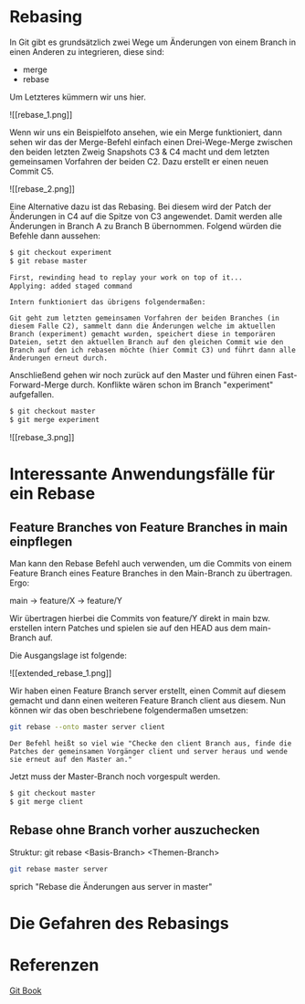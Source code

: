 # Rebasing
In Git gibt es grundsätzlich zwei Wege um Änderungen von einem Branch in einen Anderen zu integrieren, diese sind:
- merge
- rebase

Um Letzteres kümmern wir uns hier.

![[rebase_1.png]]

Wenn wir uns ein Beispielfoto ansehen, wie ein Merge funktioniert, dann sehen wir das der Merge-Befehl einfach einen Drei-Wege-Merge zwischen den beiden letzten Zweig Snapshots C3 & C4 macht und dem letzten gemeinsamen Vorfahren der beiden C2. Dazu erstellt er einen neuen Commit C5.

![[rebase_2.png]]

Eine Alternative dazu ist das Rebasing. Bei diesem wird der Patch der Änderungen in C4 auf die Spitze von C3 angewendet. Damit werden alle Änderungen in Branch A zu Branch B übernommen. Folgend würden die Befehle dann aussehen:

```bash
$ git checkout experiment
$ git rebase master

First, rewinding head to replay your work on top of it...
Applying: added staged command
```

```ad-note
Intern funktioniert das übrigens folgendermaßen:

Git geht zum letzten gemeinsamen Vorfahren der beiden Branches (in diesem Falle C2), sammelt dann die Änderungen welche im aktuellen Branch (experiment) gemacht wurden, speichert diese in temporären Dateien, setzt den aktuellen Branch auf den gleichen Commit wie den Branch auf den ich rebasen möchte (hier Commit C3) und führt dann alle Änderungen erneut durch.
```

Anschließend gehen wir noch zurück auf den Master und führen einen Fast-Forward-Merge durch. Konflikte wären schon im Branch "experiment" aufgefallen.

```bash
$ git checkout master
$ git merge experiment
```

![[rebase_3.png]]

# Interessante Anwendungsfälle für ein Rebase
## Feature Branches von Feature Branches in main einpflegen

Man kann den Rebase Befehl auch verwenden, um die Commits von einem Feature Branch eines Feature Branches in den Main-Branch zu übertragen. Ergo:

main -> feature/X -> feature/Y

Wir übertragen hierbei die Commits von feature/Y direkt in main bzw. erstellen intern Patches und spielen sie auf den HEAD aus dem main-Branch auf.

Die Ausgangslage ist folgende:

![[extended_rebase_1.png]]

Wir haben einen Feature Branch server erstellt, einen Commit auf diesem gemacht und dann einen weiteren Feature Branch client aus diesem. Nun können wir das oben beschriebene folgendermaßen umsetzen:

```Bash
git rebase --onto master server client
```

```ad-note
Der Befehl heißt so viel wie "Checke den client Branch aus, finde die Patches der gemeinsamen Vorgänger client und server heraus und wende sie erneut auf den Master an."
```

Jetzt muss der Master-Branch noch vorgespult werden.

```Bash
$ git checkout master
$ git merge client
```

## Rebase ohne Branch vorher auszuchecken

Struktur:
git rebase \<Basis-Branch\> \<Themen-Branch\>

```Bash
git rebase master server
```

sprich "Rebase die Änderungen aus server in master"

# Die Gefahren des Rebasings


# Referenzen
[Git Book](https://git-scm.com/book/de/v2)